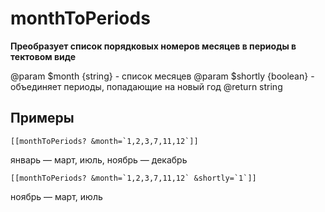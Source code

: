 # monthToPeriods

**Преобразует список порядковых номеров месяцев в периоды в тектовом виде**

@param $month {string} - список месяцев
@param $shortly {boolean} - объединяет периоды, попадающие на новый год
@return string

## Примеры
	[[monthToPeriods? &month=`1,2,3,7,11,12`]]

январь — март, июль, ноябрь — декабрь

	[[monthToPeriods? &month=`1,2,3,7,11,12` &shortly=`1`]]

ноябрь — март, июль

